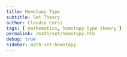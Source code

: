 ```yaml
---
title: Homotopy Type
subtitle: Set Theory
author: Claudio Corsi
tags: [ mathematics, homotopy type theory ]
permalink: /math/set/homotopy.htm
debug: true
sidebar: math-set-homotopy
---
```

